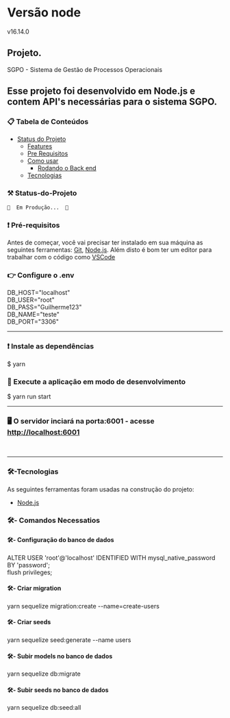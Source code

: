 # Versão node
v16.14.0
## Projeto.
SGPO - Sistema de Gestão de Processos Operacionais

## Esse projeto foi desenvolvido em Node.js e contem API's necessárias para o sistema SGPO.

### 📋 Tabela de Conteúdos

* [Status do Projeto](#Status-do-Projeto)
   * [Features](#features)
   * [Pre Requisitos](#pré-requisitos)
   * [Como usar](#back)
      * [Rodando o Back end](#Rodando-o-Back-End-(servidor))
   * [Tecnologias](#🛠-Tecnologias)

### ⚒️ Status-do-Projeto
	🚧  Em Produção...  🚧


### ❗ Pré-requisitos

Antes de começar, você vai precisar ter instalado em sua máquina as seguintes ferramentas:
[Git](https://git-scm.com), [Node.js](https://nodejs.org/en/). 
Além disto é bom ter um editor para trabalhar com o código como [VSCode](https://code.visualstudio.com/)

### 👉 Configure o .env
   DB_HOST="localhost"<br/>
   DB_USER="root"<br/>
   DB_PASS="Guilherme123"<br/>
   DB_NAME="teste"<br/>
   DB_PORT="3306"<br/>

<hr />

### ❗ Instale as dependências
   $ yarn

### 🚩 Execute a aplicação em modo de desenvolvimento
   $ yarn run start

<hr />

### 🖥️ O servidor inciará na porta:6001 - acesse <http://localhost:6001> 

<br />
<hr />

### 🛠-Tecnologias

As seguintes ferramentas foram usadas na construção do projeto:

- [Node.js](https://nodejs.org/en/)

### 🛠- Comandos Necessatios

#### 🛠- Configuração do banco de dados
ALTER USER 'root'@'localhost' IDENTIFIED WITH mysql_native_password BY 'password';<br>
flush privileges;

#### 🛠- Criar migration
yarn sequelize migration:create --name=create-users

#### 🛠- Criar seeds
yarn sequelize seed:generate --name users

#### 🛠- Subir models no banco de dados
yarn sequelize db:migrate

#### 🛠- Subir seeds no banco de dados
yarn sequelize db:seed:all